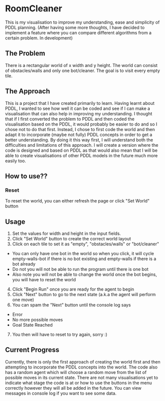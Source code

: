 # RoomCleaner
This is my visualisation to improve my understanding, ease and simplicity of PDDL planning.
(After having some more thoughts, I have decided to implement a feature where you can compare different algorithms from a certain problem. In development)

## The Problem
There is a rectangular world of x width and y height. The world can consist of obstacles/walls and only one bot/cleaner. The goal is to visit every empty tile.

## The Approach
This is a project that I have created primarily to learn. Having learnt about PDDL, I wanted to see how well it can be coded and see if I can make a visualisation that can also help in improving my understanding.
I thought that if I first converted the problem to PDDL and then coded the visualisation based on the PDDL, it would probably be easier to do and so I chose not to do that first.
Instead, I chose to first code the world and then adapt it to incorporate (maybe not fully) PDDL concepts in order to get a better understanding. By doing it this way first, I will understand both the difficulties and limitations of this approach.
I will create a version where the code is designed and based on PDDL as that would also mean that I will be able to create visualisations of other PDDL models in the future much more easily too.

## How to use??

### Reset
To reset the world, you can either refresh the page or click "Set World" button

## Usage
1. Set the values for width and height in the input fields.
2. Click "Set World" button to create the correct world layout
3. Click on each tile to set it as "empty", "obstacles/walls" or "bot/cleaner"
  - You can only have one bot in the world so when you click, it will cycle empty-walls-bot if there is no bot existing and empty-walls if there is a bot already
  - Do not you will not be able to run the program until there is one bot
  - Also note you will not be able to change the world once the bot begins, you will have to reset the world
4. Click "Begin Run" once you are ready for the agent to begin
5. Click "Next" button to go to the next state (a.k.a the agent will perform one move)
6. You can spam the "Next" button until the console log says
  - Error
  - No more possible moves
  - Goal State Reached
7. You then will have to reset to try again, sorry :)

## Current Progress
Currently, there is only the first approach of creating the world first and then attempting to incorporate the PDDL concepts into the world. 
The code also has a random agent which will choose a random move from the list of possible moves in its current state.
There are not many visualisations yet to indicate what stage the code is at or how to use the buttons in the menu correctly however they will all be added in the future.
You can view messages in console log if you want to see some data.
